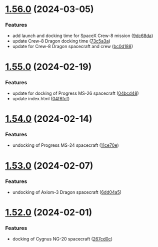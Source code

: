 # [1.56.0](https://github.com/corquaid/international-space-station-APIs/compare/v1.55.0...v1.56.0) (2024-03-05)


### Features

* add launch and docking time for SpaceX Crew-8 mission ([9dc68da](https://github.com/corquaid/international-space-station-APIs/commit/9dc68da71889698f7c420261ebc176e2800e6c98))
* update Crew-8 Dragon docking time ([73c5a3a](https://github.com/corquaid/international-space-station-APIs/commit/73c5a3a1eef86ccc87fa3f8826ad46e1849cf4e1))
* update for Crew-8 Dragon spacecraft and crew ([bc0d188](https://github.com/corquaid/international-space-station-APIs/commit/bc0d1888c78f4db01ef3e76590975fe5251c82d6))



# [1.55.0](https://github.com/corquaid/international-space-station-APIs/compare/v1.54.0...v1.55.0) (2024-02-19)


### Features

* update for docking of Progress MS-26 spacecraft ([04bcd48](https://github.com/corquaid/international-space-station-APIs/commit/04bcd48874b9b270c89c1600ff02c87c86e47189))
* update index.html ([04f6fcf](https://github.com/corquaid/international-space-station-APIs/commit/04f6fcfc4176d0e1e6d20beef54b11d8048eca65))



# [1.54.0](https://github.com/corquaid/international-space-station-APIs/compare/v1.53.0...v1.54.0) (2024-02-14)


### Features

* undocking of Progress MS-24 spacecraft ([11ce70e](https://github.com/corquaid/international-space-station-APIs/commit/11ce70e183ef37c149ffaa7f2e5be325aa88212d))



# [1.53.0](https://github.com/corquaid/international-space-station-APIs/compare/v1.52.0...v1.53.0) (2024-02-07)


### Features

* undocking of Axiom-3 Dragon spacecraft ([6dd04a5](https://github.com/corquaid/international-space-station-APIs/commit/6dd04a52bc617dc32454b37c0569f927c2c7eefa))



# [1.52.0](https://github.com/corquaid/international-space-station-APIs/compare/v1.51.0...v1.52.0) (2024-02-01)


### Features

* docking of Cygnus NG-20 spacecraft ([267cd0c](https://github.com/corquaid/international-space-station-APIs/commit/267cd0cce87056b4d8c057798e8f99fc30e03fe0))



